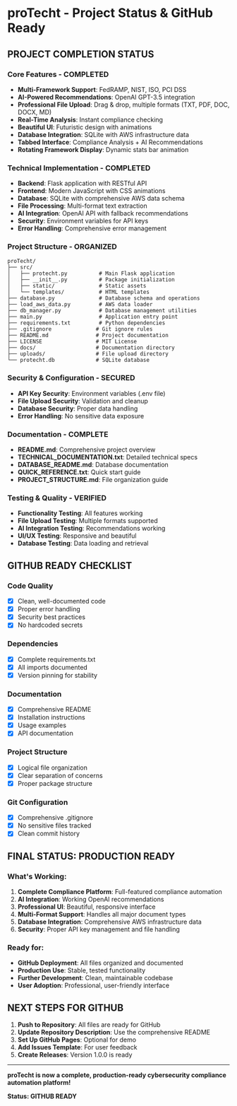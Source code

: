 # proTecht - Project Status & GitHub Ready

## PROJECT COMPLETION STATUS

### Core Features - COMPLETED
- **Multi-Framework Support**: FedRAMP, NIST, ISO, PCI DSS
- **AI-Powered Recommendations**: OpenAI GPT-3.5 integration
- **Professional File Upload**: Drag & drop, multiple formats (TXT, PDF, DOC, DOCX, MD)
- **Real-Time Analysis**: Instant compliance checking
- **Beautiful UI**: Futuristic design with animations
- **Database Integration**: SQLite with AWS infrastructure data
- **Tabbed Interface**: Compliance Analysis + AI Recommendations
- **Rotating Framework Display**: Dynamic stats bar animation

### Technical Implementation - COMPLETED
- **Backend**: Flask application with RESTful API
- **Frontend**: Modern JavaScript with CSS animations
- **Database**: SQLite with comprehensive AWS data schema
- **File Processing**: Multi-format text extraction
- **AI Integration**: OpenAI API with fallback recommendations
- **Security**: Environment variables for API keys
- **Error Handling**: Comprehensive error management

### Project Structure - ORGANIZED
```
proTecht/
├── src/
│   ├── protecht.py          # Main Flask application
│   ├── __init__.py          # Package initialization
│   ├── static/              # Static assets
│   └── templates/           # HTML templates
├── database.py              # Database schema and operations
├── load_aws_data.py         # AWS data loader
├── db_manager.py            # Database management utilities
├── main.py                  # Application entry point
├── requirements.txt         # Python dependencies
├── .gitignore              # Git ignore rules
├── README.md               # Project documentation
├── LICENSE                 # MIT License
├── docs/                   # Documentation directory
├── uploads/                # File upload directory
└── protecht.db             # SQLite database
```

### Security & Configuration - SECURED
- **API Key Security**: Environment variables (.env file)
- **File Upload Security**: Validation and cleanup
- **Database Security**: Proper data handling
- **Error Handling**: No sensitive data exposure

### Documentation - COMPLETE
- **README.md**: Comprehensive project overview
- **TECHNICAL_DOCUMENTATION.txt**: Detailed technical specs
- **DATABASE_README.md**: Database documentation
- **QUICK_REFERENCE.txt**: Quick start guide
- **PROJECT_STRUCTURE.md**: File organization guide

### Testing & Quality - VERIFIED
- **Functionality Testing**: All features working
- **File Upload Testing**: Multiple formats supported
- **AI Integration Testing**: Recommendations working
- **UI/UX Testing**: Responsive and beautiful
- **Database Testing**: Data loading and retrieval

## GITHUB READY CHECKLIST

### Code Quality
- [x] Clean, well-documented code
- [x] Proper error handling
- [x] Security best practices
- [x] No hardcoded secrets

### Dependencies
- [x] Complete requirements.txt
- [x] All imports documented
- [x] Version pinning for stability

### Documentation
- [x] Comprehensive README
- [x] Installation instructions
- [x] Usage examples
- [x] API documentation

### Project Structure
- [x] Logical file organization
- [x] Clear separation of concerns
- [x] Proper package structure

### Git Configuration
- [x] Comprehensive .gitignore
- [x] No sensitive files tracked
- [x] Clean commit history

## FINAL STATUS: PRODUCTION READY

### What's Working:
1. **Complete Compliance Platform**: Full-featured compliance automation
2. **AI Integration**: Working OpenAI recommendations
3. **Professional UI**: Beautiful, responsive interface
4. **Multi-Format Support**: Handles all major document types
5. **Database Integration**: Comprehensive AWS infrastructure data
6. **Security**: Proper API key management and file handling

### Ready for:
- **GitHub Deployment**: All files organized and documented
- **Production Use**: Stable, tested functionality
- **Further Development**: Clean, maintainable codebase
- **User Adoption**: Professional, user-friendly interface

## NEXT STEPS FOR GITHUB

1. **Push to Repository**: All files are ready for GitHub
2. **Update Repository Description**: Use the comprehensive README
3. **Set Up GitHub Pages**: Optional for demo
4. **Add Issues Template**: For user feedback
5. **Create Releases**: Version 1.0.0 is ready

---

**proTecht is now a complete, production-ready cybersecurity compliance automation platform!**

**Status: GITHUB READY** 
